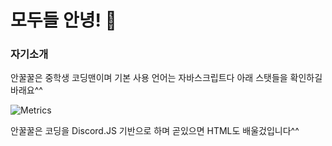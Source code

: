 # 모두들 안녕! 👋

### 자기소개
안꿀꿀은 중학생 코딩맨이며 기본 사용 언어는 자바스크립트다
아래 스탯들을 확인하길 바래요^^

![Metrics](https://metrics.lecoq.io/MadeGOD?template=classic&isocalendar=1&languages=1&introduction=1&stars=1&people=1&achievements=1&isocalendar.duration=half-year&languages.limit=8&languages.colors=github&languages.threshold=0%25&introduction.title=true&stars.limit=4&people.limit=28&people.size=28&people.types=followers%2C%20following&people.identicons=false&people.shuffle=false&achievements.threshold=C&achievements.secrets=true&achievements.limit=0&config.timezone=Asia%2FUlaanbaatar)

안꿀꿀은 코딩을 Discord.JS 기반으로 하며 곧있으면 HTML도 배울겄입니다^^
